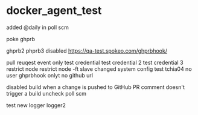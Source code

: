 # docker_agent_test


added @daily in poll scm




poke
ghprb

ghprb2
phprb3
disabled https://qa-test.spokeo.com/ghprbhook/
 
pull reuqest event only
test credential
test credential 2
test credential 3
restrict node
restrict node -ft slave
changed system config
test tchia04
no user
ghprbhook onlyt 
no github url

disabled build when a change is pushed to GitHub
PR comment doesn't trigger a build
uncheck poll scm

test new logger
logger2
